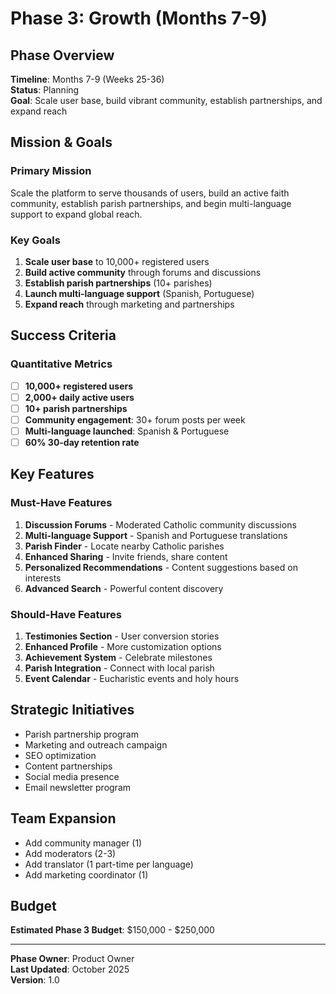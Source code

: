 # Phase 3: Growth (Months 7-9)

## Phase Overview
**Timeline**: Months 7-9 (Weeks 25-36)  
**Status**: Planning  
**Goal**: Scale user base, build vibrant community, establish partnerships, and expand reach

## Mission & Goals

### Primary Mission
Scale the platform to serve thousands of users, build an active faith community, establish parish partnerships, and begin multi-language support to expand global reach.

### Key Goals
1. **Scale user base** to 10,000+ registered users
2. **Build active community** through forums and discussions
3. **Establish parish partnerships** (10+ parishes)
4. **Launch multi-language support** (Spanish, Portuguese)
5. **Expand reach** through marketing and partnerships

## Success Criteria

### Quantitative Metrics
- [ ] **10,000+ registered users**
- [ ] **2,000+ daily active users**
- [ ] **10+ parish partnerships**
- [ ] **Community engagement**: 30+ forum posts per week
- [ ] **Multi-language launched**: Spanish & Portuguese
- [ ] **60% 30-day retention rate**

## Key Features

### Must-Have Features
1. **Discussion Forums** - Moderated Catholic community discussions
2. **Multi-language Support** - Spanish and Portuguese translations
3. **Parish Finder** - Locate nearby Catholic parishes
4. **Enhanced Sharing** - Invite friends, share content
5. **Personalized Recommendations** - Content suggestions based on interests
6. **Advanced Search** - Powerful content discovery

### Should-Have Features
1. **Testimonies Section** - User conversion stories
2. **Enhanced Profile** - More customization options
3. **Achievement System** - Celebrate milestones
4. **Parish Integration** - Connect with local parish
5. **Event Calendar** - Eucharistic events and holy hours

## Strategic Initiatives
- Parish partnership program
- Marketing and outreach campaign
- SEO optimization
- Content partnerships
- Social media presence
- Email newsletter program

## Team Expansion
- Add community manager (1)
- Add moderators (2-3)
- Add translator (1 part-time per language)
- Add marketing coordinator (1)

## Budget
**Estimated Phase 3 Budget**: $150,000 - $250,000

---

**Phase Owner**: Product Owner  
**Last Updated**: October 2025  
**Version**: 1.0
